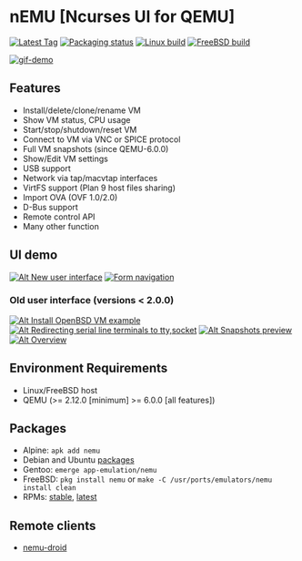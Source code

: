 # nEMU [Ncurses UI for QEMU]

[![Latest Tag](https://img.shields.io/github/tag/nemuTUI/nemu.svg)](https://github.com/nemuTUI/nemu/tags)
[![Packaging status](https://repology.org/badge/tiny-repos/nemu.svg)](https://repology.org/project/nemu/versions)
[![Linux build](https://github.com/nemuTUI/nemu/actions/workflows/linux.yml/badge.svg)](https://github.com/nemuTUI/nemu/actions/workflows/linux.yml)
[![FreeBSD build](https://github.com/nemuTUI/nemu/actions/workflows/freebsd.yml/badge.svg)](https://github.com/nemuTUI/nemu/actions/workflows/freebsd.yml)

[![gif-demo](https://user-images.githubusercontent.com/5861368/152040930-cb4e7e69-08b0-4902-bc20-925e061ae414.png)](https://user-images.githubusercontent.com/5861368/152041148-f6acc0a3-445f-40a1-9fa2-e4c16ca76b0f.gif)

## Features
 * Install/delete/clone/rename VM
 * Show VM status, CPU usage
 * Start/stop/shutdown/reset VM
 * Connect to VM via VNC or SPICE protocol
 * Full VM snapshots (since QEMU-6.0.0)
 * Show/Edit VM settings
 * USB support
 * Network via tap/macvtap interfaces
 * VirtFS support (Plan 9 host files sharing)
 * Import OVA (OVF 1.0/2.0)
 * D-Bus support
 * Remote control API
 * Many other function

## UI demo
[![Alt New user interface](https://img.youtube.com/vi/y8RT6-AF1BA/3.jpg)](https://www.youtube.com/watch?v=y8RT6-AF1BA)
[![Form navigation](https://img.youtube.com/vi/KuLLnyLbcyw/3.jpg)](https://www.youtube.com/watch?v=KuLLnyLbcyw)
### Old user interface (versions < 2.0.0)
[![Alt Install OpenBSD VM example](https://img.youtube.com/vi/GdqSk1cto50/1.jpg)](https://www.youtube.com/watch?v=GdqSk1cto50)
[![Alt Redirecting serial line terminals to tty,socket](https://img.youtube.com/vi/j5jeFa9Pl9E/1.jpg)](https://www.youtube.com/watch?v=j5jeFa9Pl9E)
[![Alt Snapshots preview](https://img.youtube.com/vi/lYkiolMg42Y/1.jpg)](https://www.youtube.com/watch?v=lYkiolMg42Y)
[![Alt Overview](https://img.youtube.com/vi/jOtCY--LEN8/1.jpg)](https://www.youtube.com/watch?v=jOtCY--LEN8)

## Environment Requirements
 * Linux/FreeBSD host
 * QEMU (>= 2.12.0 [minimum] >= 6.0.0 [all features])

## Packages
 * Alpine: `apk add nemu`
 * Debian and Ubuntu [packages](https://software.opensuse.org/download.html?project=home%3A0x501D&package=nemu)
 * Gentoo: `emerge app-emulation/nemu`
 * FreeBSD: `pkg install nemu` or `make -C /usr/ports/emulators/nemu install clean`
 * RPMs: [stable](https://copr.fedorainfracloud.org/coprs/grafin1992/nEMU/), [latest](https://copr.fedorainfracloud.org/coprs/grafin1992/nEMU-latest/)

## Remote clients
 * [nemu-droid](https://github.com/nemuTUI/nemu-droid)
